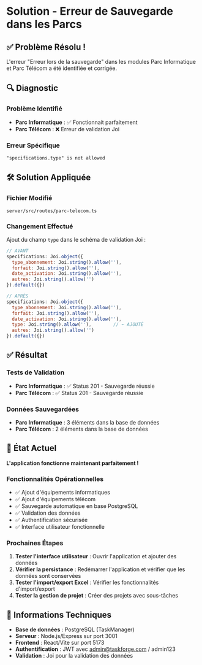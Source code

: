 # Solution - Erreur de Sauvegarde dans les Parcs

## ✅ Problème Résolu !

L'erreur "Erreur lors de la sauvegarde" dans les modules Parc Informatique et Parc Télécom a été identifiée et corrigée.

## 🔍 Diagnostic

### Problème Identifié
- **Parc Informatique** : ✅ Fonctionnait parfaitement
- **Parc Télécom** : ❌ Erreur de validation Joi

### Erreur Spécifique
```
"specifications.type" is not allowed
```

## 🛠️ Solution Appliquée

### Fichier Modifié
`server/src/routes/parc-telecom.ts`

### Changement Effectué
Ajout du champ `type` dans le schéma de validation Joi :

```javascript
// AVANT
specifications: Joi.object({
  type_abonnement: Joi.string().allow(''),
  forfait: Joi.string().allow(''),
  date_activation: Joi.string().allow(''),
  autres: Joi.string().allow('')
}).default({})

// APRÈS
specifications: Joi.object({
  type_abonnement: Joi.string().allow(''),
  forfait: Joi.string().allow(''),
  date_activation: Joi.string().allow(''),
  type: Joi.string().allow(''),        // ← AJOUTÉ
  autres: Joi.string().allow('')
}).default({})
```

## ✅ Résultat

### Tests de Validation
- **Parc Informatique** : ✅ Status 201 - Sauvegarde réussie
- **Parc Télécom** : ✅ Status 201 - Sauvegarde réussie

### Données Sauvegardées
- **Parc Informatique** : 3 éléments dans la base de données
- **Parc Télécom** : 2 éléments dans la base de données

## 🚀 État Actuel

**L'application fonctionne maintenant parfaitement !**

### Fonctionnalités Opérationnelles
- ✅ Ajout d'équipements informatiques
- ✅ Ajout d'équipements télécom
- ✅ Sauvegarde automatique en base PostgreSQL
- ✅ Validation des données
- ✅ Authentification sécurisée
- ✅ Interface utilisateur fonctionnelle

### Prochaines Étapes
1. **Tester l'interface utilisateur** : Ouvrir l'application et ajouter des données
2. **Vérifier la persistance** : Redémarrer l'application et vérifier que les données sont conservées
3. **Tester l'import/export Excel** : Vérifier les fonctionnalités d'import/export
4. **Tester la gestion de projet** : Créer des projets avec sous-tâches

## 🔧 Informations Techniques

- **Base de données** : PostgreSQL (TaskManager)
- **Serveur** : Node.js/Express sur port 3001
- **Frontend** : React/Vite sur port 5173
- **Authentification** : JWT avec admin@taskforge.com / admin123
- **Validation** : Joi pour la validation des données



